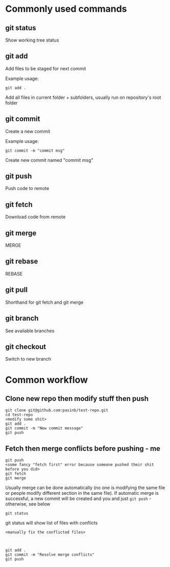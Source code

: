 # Commonly used commands

## git status

Show working tree status

## git add

Add files to be staged for next commit

Example usage:
```
git add .
```
Add all files in current folder + subfolders, usually run on repository's root folder

## git commit

Create a new commit

Example usage:
```
git commit -m "commit msg"
```
Create new commit named "commit msg"

## git push

Push code to remote

## git fetch

Download code from remote

## git merge

MERGE

## git rebase

REBASE

## git pull

Shorthand for git fetch and git merge

## git branch

See available branches

## git checkout

Switch to new branch

# Common workflow

## Clone new repo then modify stuff then push

```
git clone git@github.com:pasinb/test-repo.git
cd test-repo
<modify some shit>
git add .
git commit -m "New commit message"
git push
```

## Fetch then merge conflicts before pushing - me

```
git push
<some fancy "fetch first" error because someone pushed their shit before you did>
git fetch
git merge
```
Usually merge can be done automatically (no one is modifying the same file or people modify different section in the same file).
If automatic merge is successful, a new commit will be created and you and just `git push` - otherwise, see below

```
git status
```
git status will show list of files with conflicts

```
<manually fix the conflicted files>



git add .
git commit -m "Resolve merge conflicts"
git push
```